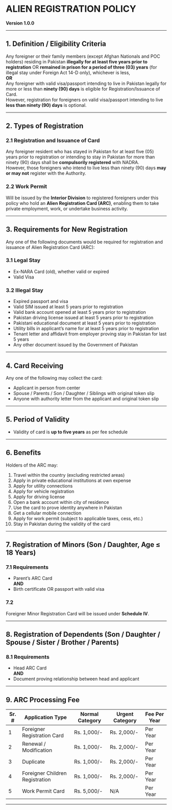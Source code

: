 # ALIEN REGISTRATION POLICY  
**Version 1.0.0**

---

## 1. Definition / Eligibility Criteria

Any foreigner or their family members (except Afghan Nationals and POC holders) residing in Pakistan **illegally for at least five years prior to registration** OR **remained in prison for a period of three (03) years** (for illegal stay under Foreign Act 14-D only), whichever is less,  
**OR**  
Any foreigner with valid visa/passport intending to live in Pakistan legally for more or less than **ninety (90) days** is eligible for Registration/Issuance of Card.  
However, registration for foreigners on valid visa/passport intending to live **less than ninety (90) days** is optional.

---

## 2. Types of Registration

### 2.1 Registration and Issuance of Card

Any foreigner resident who has stayed in Pakistan for at least five (05) years prior to registration or intending to stay in Pakistan for more than ninety (90) days shall be **compulsorily registered** with NADRA.  
However, those foreigners who intend to live less than ninety (90) days **may or may not** register with the Authority.

### 2.2 Work Permit

Will be issued by the **Interior Division** to registered foreigners under this policy who hold an **Alien Registration Card (ARC)**, enabling them to take private employment, work, or undertake business activity.

---

## 3. Requirements for New Registration

Any one of the following documents would be required for registration and issuance of Alien Registration Card (ARC):

### 3.1 Legal Stay

- Ex-NARA Card (old), whether valid or expired  
- Valid Visa  

### 3.2 Illegal Stay

- Expired passport and visa  
- Valid SIM issued at least 5 years prior to registration  
- Valid bank account opened at least 5 years prior to registration  
- Pakistan driving license issued at least 5 years prior to registration  
- Pakistani educational document at least 5 years prior to registration  
- Utility bills in applicant’s name for at least 5 years prior to registration  
- Tenant letter and affidavit from employer proving stay in Pakistan for last 5 years  
- Any other document issued by the Government of Pakistan  

---

## 4. Card Receiving

Any one of the following may collect the card:

- Applicant in person from center  
- Spouse / Parents / Son / Daughter / Siblings with original token slip  
- Anyone with authority letter from the applicant and original token slip  

---

## 5. Period of Validity

- Validity of card is **up to five years** as per fee schedule

---

## 6. Benefits

Holders of the ARC may:

1. Travel within the country (excluding restricted areas)  
2. Apply in private educational institutions at own expense  
3. Apply for utility connections  
4. Apply for vehicle registration  
5. Apply for driving license  
6. Open a bank account within city of residence  
7. Use the card to prove identity anywhere in Pakistan  
8. Get a cellular mobile connection  
9. Apply for work permit (subject to applicable taxes, cess, etc.)  
10. Stay in Pakistan during the validity of the card  

---

## 7. Registration of Minors (Son / Daughter, Age ≤ 18 Years)

### 7.1 Requirements

- Parent’s ARC Card  
**AND**  
- Birth certificate OR passport with valid visa  

### 7.2

Foreigner Minor Registration Card will be issued under **Schedule IV**.

---

## 8. Registration of Dependents (Son / Daughter / Spouse / Sister / Brother / Parents)

### 8.1 Requirements

- Head ARC Card  
**AND**  
- Document proving relationship between head and applicant

---

## 9. ARC Processing Fee

| Sr. # | Application Type                  | Normal Category | Urgent Category | Fee Per Year |
|-------|-----------------------------------|-----------------|-----------------|--------------|
| 1     | Foreigner Registration Card       | Rs. 1,000/-     | Rs. 2,000/-     | Per Year     |
| 2     | Renewal / Modification            | Rs. 1,000/-     | Rs. 2,000/-     | Per Year     |
| 3     | Duplicate                         | Rs. 1,000/-     | Rs. 2,000/-     | Per Year     |
| 4     | Foreigner Children Registration   | Rs. 1,000/-     | Rs. 2,000/-     | Per Year     |
| 5     | Work Permit Card                  | Rs. 5,000/-     | N/A             | Per Year     |

---
